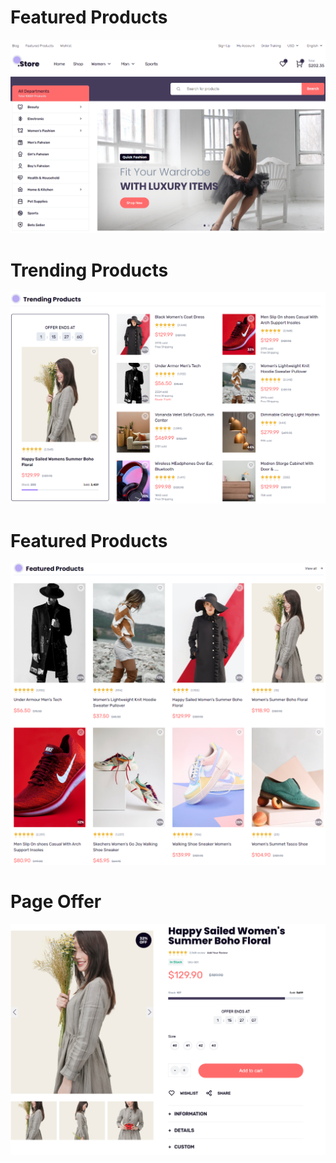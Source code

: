 <!DOCTYPE html>
<html lang="en">
<head>
 
</head>
<body>
    <div class="image-wrapper">
        <div class="image-container">
            <h1>Featured Products</h1>
            <img src="assets/screenshot/Home.png" alt="Featured Products" class="product-image">
            <div class="image-count"></div>
        </div>
        <div class="image-container">
            <h1>Trending Products</h1>
            <img src="assets/screenshot/Trending Products.png" alt="Trending Products" class="product-image">
            <div class="image-count"></div>
        </div>
        <div class="image-container">
            <h1>Featured Products</h1>
            <img src="assets/screenshot/Featured Products.png" alt="Featured Products" class="product-image">
            <div class="image-count"></div>
        </div>
        <div class="image-container">
            <h1>Page Offer</h1>
            <img src="assets/screenshot/page-offer.png" alt="Page Offer" class="product-image">
            <div class="image-count"></div>
        </div>
    </div>
</body>
</html>
